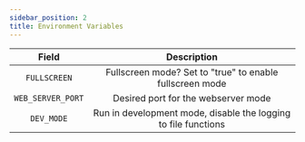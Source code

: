 ```yaml
---
sidebar_position: 2
title: Environment Variables
---
```


| Field | Description |
|:----:|:-----------:|
| `FULLSCREEN` | Fullscreen mode? Set to "true" to enable fullscreen mode |
| `WEB_SERVER_PORT` | Desired port for the webserver mode |
| `DEV_MODE` | Run in development mode, disable the logging to file functions |